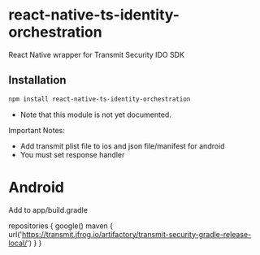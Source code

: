 # react-native-ts-identity-orchestration

React Native wrapper for Transmit Security IDO SDK

## Installation

```sh
npm install react-native-ts-identity-orchestration
```
* Note that this module is not yet documented.

Important Notes:
- Add transmit plist file to ios and json file/manifest for android
- You must set response handler


Android
=======
Add to app/build.gradle

repositories {
  google()
  maven {
    url('https://transmit.jfrog.io/artifactory/transmit-security-gradle-release-local/')
  }
}